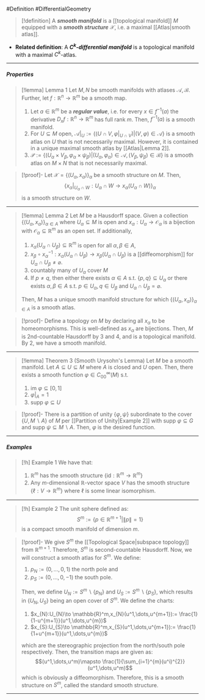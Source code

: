 #Definition #DifferentialGeometry 

> [!definition]
> A ***smooth manifold*** is a [[topological manifold]] $M$ equipped with a ***smooth structure*** $\mathcal{X}$, i.e. a maximal [[Atlas|smooth atlas]].
- **Related definition**: A ***$C^k$-differential manifold*** is a topological manifold with a maximal $C^k$-atlas.
---
##### Properties
> [!lemma] Lemma 1
> Let $M,N$ be smooth manifolds  with atlases $\mathcal{A},\mathcal{B}$. Further, let $f:\mathbb{R}^n\to \mathbb{R}^m$ be a smooth map.
> 1. Let $a\in \mathbb{R}^m$ be a ***regular value***, i.e. for every $x\in f^{-1}(a)$ the derivative $D_{x}f:\mathbb{R}^n\to \mathbb{R}^m$ has full rank $m$. Then, $f^{-1}(a)$ is a smooth manifold.
> 2. For $U\subseteq M$ open, $\mathcal{A}|_{U}:=\{ (U\cap V,\varphi|_{U\cap V})|(V,\varphi)\in \mathcal{A} \}$ is a smooth atlas on $U$ that is not necessarily maximal. However, it is contained in a unique maximal smooth atlas by [[Atlas|Lemma 2]].
> 3. $\mathcal{P}:=\{ (U_{\alpha}\times V_{\beta},\varphi_{\alpha}\times \psi_{\beta}) |(U_{\alpha},\varphi_{\alpha})\in \mathcal{A},(V_{\beta},\psi_{\beta})\in \mathcal{B}\}$ is a smooth atlas on $M\times N$ that is not necessarily maximal.
> 

> [!proof]-
> Let $\mathcal{X}=\{ (U_{\alpha},x_{\alpha}) \}_{\alpha}$ be a smooth structure on $M$. Then, $$\{ x_{\alpha}|_{U_{\alpha}\cap W}: U_{\alpha}\cap W\to x_{\alpha}(U_{\alpha}\cap W)\}_{\alpha}$$is a smooth structure on $W$. 
---
> [!lemma] Lemma 2
> Let $M$ be a Hausdorff space. Given a collection  $\{ (U_{\alpha},x_{\alpha} )\}_{\alpha\in A}$ where $U_{\alpha}\subseteq M$ is open and $x_{\alpha}:U_{\alpha}\to \mathcal{O}_{\alpha}$ is a bijection with $\mathcal{O}_{\alpha}\subseteq \mathbb{R}^m$ as an open set. If additionally, 
> 1. $x_{\alpha}(U_{\alpha}\cap U_{\beta})\subseteq \mathbb{R}^m$ is open for all $\alpha,\beta\in A$,
> 2. $x_{\beta}\circ x_{\alpha}^{-1}: x_{\alpha}(U_{\alpha}\cap U_{\beta})\to x_{\beta}(U_{\alpha}\cap U_{\beta})$ is a [[diffeomorphism]] for $U_{\alpha}\cap U_{\beta}\neq \varnothing$.
> 3. countably many of $U_{\alpha}$ cover $M$
> 4. If $p\neq q$, then either there exists $\alpha\in A$ s.t. $\{ p,q \}\subseteq U_{\alpha}$ or there exists $\alpha,\beta\in A$ s.t. $p\in U_{\alpha}, q\in U_{\beta}$ and $U_{\alpha}\cap U_{\beta}=\varnothing$.
> 
> Then, $M$ has a unique smooth manifold structure for which $\{ (U_{\alpha},x_{\alpha}) \}_{\alpha\in A}$ is a smooth atlas.

> [!proof]-
> Define a topology on $M$ by declaring all $x_{\alpha}$ to be homeomorphisms. This is well-defined as $x_{\alpha}$ are bijections. Then, $M$ is 2nd-countable Hausdorff by 3 and 4, and is a topological manifold. By 2, we have a smooth manifold.
---
> [!lemma] Theorem 3 (Smooth Urysohn's Lemma)
> Let $M$ be a smooth manifold. Let $A\subseteq U\subseteq M$ where $A$ is closed and $U$ open. Then, there exists a smooth function $\varphi\in C^\infty_{00}(M)$ s.t.
> 1. $\text{im }\varphi \subseteq[0,1]$
> 2. $\varphi|_{A}=1$
> 3. $\text{supp }\varphi \subseteq U$

> [!proof]-
> There is a partition of unity $\{ \varphi,\psi \}$ subordinate to the cover $\{ U, M \backslash A \}$ of $M$ per [[Partition of Unity|Example 2]] with $\text{supp }\varphi \subseteq G$ and $\text{supp }\psi \subseteq M\backslash A$. Then, $\varphi$ is the desired function.

---
##### Examples
> [!h] Example 1
> We have that: 
> 1. $\mathbb{R}^m$ has the smooth structure $\{ \text{id}:\mathbb{R}^m\to \mathbb{R}^m \}$
> 2. Any $m$-dimensional $\mathbb{R}$-vector space $V$ has the smooth structure $\{ \ell:V\to \mathbb{R}^m \}$ where $\ell$ is some linear isomorphism.
---
> [!h] Example 2
> The unit sphere defined as: $$S^m:=\{ p\in \mathbb{R}^{m+1}|\left\| p \right\| =1 \}$$is a compact smooth manifold of dimension $m$.

> [!proof]-
> We give $S^m$ the [[Topological Space|subspace topology]] from $\mathbb{R}^{m+1}$. Therefore, $S^m$ is second-countable Hausdorff. Now, we will construct a smooth atlas for $S^m$. We define:
> 1. $p_{N}:=(0,\dots,0,1)$ the north pole and
> 2. $p_{S}:=(0,\dots,0,-1)$ the south pole.
> 
> Then, we define $U_{N}:=S^m \backslash \{ p_{N} \}$ and $U_{S}:=S^m \backslash\{ p_{S} \}$, which results in $\{ U_{N},U_{S} \}$ being an open cover of $S^m$. We define the charts:
> 1. $x_{N}:U_{N}\to \mathbb{R}^m,x_{N}(u^1,\dots,u^{m+1}):= \frac{1}{1-u^{m+1}}(u^1,\dots,u^{m})$
> 2. $x_{S}:U_{S}\to \mathbb{R}^m,x_{S}(u^1,\dots,u^{m+1}):= \frac{1}{1+u^{m+1}}(u^1,\dots,u^{m})$
>    
> which are the stereographic projection from the north/south pole respectively. Then, the transition maps are given as: $$(u^1,\dots,u^m)\mapsto \frac{1}{\sum_{i=1}^{m}(u^i)^{2}}(u^1,\dots,u^m)$$which is obviously a diffeomorphism. Therefore, this is a smooth structure on $S^m$, called the standard smooth structure. 
---
